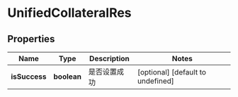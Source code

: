 # UnifiedCollateralRes

## Properties

Name | Type | Description | Notes
------------ | ------------- | ------------- | -------------
**isSuccess** | **boolean** | 是否设置成功 | [optional] [default to undefined]


